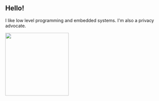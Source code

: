 ## Hello!

I like low level programming and embedded systems. I'm also a privacy advocate.

<a href="https://github.com/luminite0?tab=repositories">
  <img height=200 align="left" src="https://github-readme-stats.vercel.app/api/top-langs/?username=luminite0&theme=dark&layout=compact&langs_count=8">    
</a>

